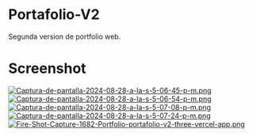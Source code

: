 # Portafolio-V2

Segunda version de portfolio web.

# Screenshot

[![Captura-de-pantalla-2024-08-28-a-la-s-5-06-45-p-m.png](https://i.postimg.cc/13k0N6NY/Captura-de-pantalla-2024-08-28-a-la-s-5-06-45-p-m.png)](https://postimg.cc/ZWLvGWHr)
[![Captura-de-pantalla-2024-08-28-a-la-s-5-06-54-p-m.png](https://i.postimg.cc/k49xTmsQ/Captura-de-pantalla-2024-08-28-a-la-s-5-06-54-p-m.png)](https://postimg.cc/McPMGghH)
[![Captura-de-pantalla-2024-08-28-a-la-s-5-07-08-p-m.png](https://i.postimg.cc/GpvFP2F3/Captura-de-pantalla-2024-08-28-a-la-s-5-07-08-p-m.png)](https://postimg.cc/McKfqz3g)
[![Captura-de-pantalla-2024-08-28-a-la-s-5-07-24-p-m.png](https://i.postimg.cc/nzkq5PS6/Captura-de-pantalla-2024-08-28-a-la-s-5-07-24-p-m.png)](https://postimg.cc/wy1tR0pV)
[![Fire-Shot-Capture-1682-Portfolio-portafolio-v2-three-vercel-app.png](https://i.postimg.cc/d3VGKjzD/Fire-Shot-Capture-1682-Portfolio-portafolio-v2-three-vercel-app.png)](https://postimg.cc/FdwYy3FQ)
